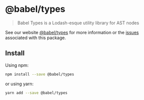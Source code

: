 # @babel/types

> Babel Types is a Lodash-esque utility library for AST nodes

See our website [@babel/types](https://new.babeljs.io/docs/en/next/babel-types.html) for more information or the [issues](https://github.com/babel/babel/issues?utf8=%E2%9C%93&q=is%3Aissue+label%3A%22pkg%3A%20types%22) associated with this package.

## Install

Using npm:

```sh
npm install --save @babel/types
```

or using yarn:

```sh
yarn add --save @babel/types
```

